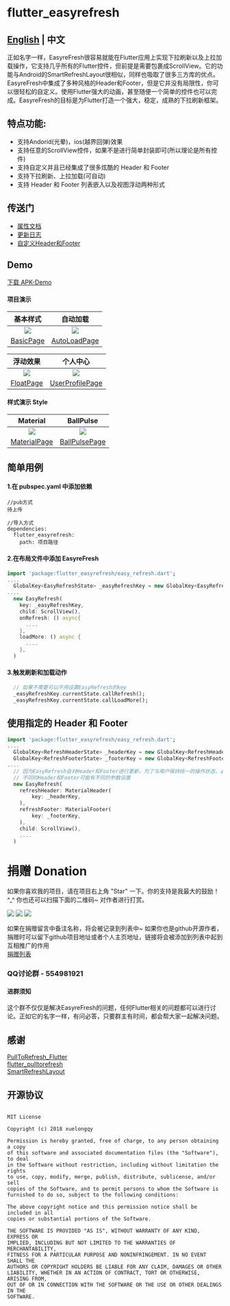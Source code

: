 # flutter_easyrefresh

## [English](https://github.com/xuelongqy/flutter_easyrefresh/blob/master/README_EN.md) | 中文

正如名字一样，EasyreFresh很容易就能在Flutter应用上实现下拉刷新以及上拉加载操作，它支持几乎所有的Flutter控件，但前提是需要包裹成ScrollView。它的功能与Android的SmartRefreshLayout很相似，同样也吸取了很多三方库的优点。EasyreFresh中集成了多种风格的Header和Footer，但是它并没有局限性，你可以很轻松的自定义。使用Flutter强大的动画，甚至随便一个简单的控件也可以完成。EasyreFresh的目标是为Flutter打造一个强大，稳定，成熟的下拉刷新框架。

## 特点功能:

 - 支持Andorid(光晕)，ios(越界回弹)效果
 - 支持任意的ScrollView控件，如果不是进行简单封装即可(所以理论是所有控件)
 - 支持自定义并且已经集成了很多炫酷的 Header 和 Footer
 - 支持下拉刷新、上拉加载(可自动)
 - 支持 Header 和 Footer 列表嵌入以及视图浮动两种形式
 
## 传送门

 - [属性文档](https://github.com/xuelongqy/flutter_easyrefresh/blob/master/art/md/cn/PROPERTY.md)
 - [更新日志](https://github.com/xuelongqy/flutter_easyrefresh/blob/master/art/md/cn/CHANGELOG.md)
 - [自定义Header和Footer](https://github.com/xuelongqy/flutter_easyrefresh/blob/master/art/md/cn/CUSTOM_HEADER_FOOTER.md)

## Demo
[下载 APK-Demo](https://github.com/xuelongqy/flutter_easyrefresh/raw/master/art/pkg/EasyRefresh.apk)

#### 项目演示
|基本样式|自动加载|
|:---:|:---:|
|![](https://raw.githubusercontent.com/xuelongqy/flutter_easyrefresh/master/art/image/basic.gif)|![](https://raw.githubusercontent.com/xuelongqy/flutter_easyrefresh/master/art/image/auto_load.gif)|
|[BasicPage](https://github.com/xuelongqy/flutter_easyrefresh/blob/master/example/lib/page/basic_page.dart)|[AutoLoadPage](https://github.com/xuelongqy/flutter_easyrefresh/blob/master/example/lib/page/auto_load_page.dart)|

|浮动效果|个人中心|
|:---:|:---:|
|![](https://raw.githubusercontent.com/xuelongqy/flutter_easyrefresh/master/art/image/float.gif)|![](https://github.com/xuelongqy/flutter_easyrefresh/raw/master/art/image/user_profile.gif)|
|[FloatPage](https://github.com/xuelongqy/flutter_easyrefresh/blob/master/example/lib/page/float_page.dart)|[UserProfilePage](https://github.com/xuelongqy/flutter_easyrefresh/blob/master/example/lib/page/user_profile_page.dart)|

#### 样式演示 Style
|Material|BallPulse|
|:---:|:---:|
|![](https://raw.githubusercontent.com/xuelongqy/flutter_easyrefresh/master/art/image/material.gif)|![](https://raw.githubusercontent.com/xuelongqy/flutter_easyrefresh/master/art/image/ball_pulse.gif)|
|[MaterialPage](https://github.com/xuelongqy/flutter_easyrefresh/blob/master/example/lib/page/material_page.dart)|[BallPulsePage](https://github.com/xuelongqy/flutter_easyrefresh/blob/master/example/lib/page/ball_pulse_page.dart)|
 
## 简单用例
#### 1.在 pubspec.yaml 中添加依赖
```
//pub方式
待上传

//导入方式
dependencies:
  flutter_easyrefresh:
    path: 项目路径
```
#### 2.在布局文件中添加 EasyreFresh
```dart
import 'package:flutter_easyrefresh/easy_refresh.dart';
....
  GlobalKey<EasyRefreshState> _easyRefreshKey = new GlobalKey<EasyRefreshState>();
....
  new EasyRefresh(
    key: _easyRefreshKey,
    child: ScrollView(),
    onRefresh: () async{
      ....
    },
    loadMore: () async {
      ....
    },
  )
```
#### 3.触发刷新和加载动作
```dart
  // 如果不需要可以不用设置EasyRefresh的key
  _easyRefreshKey.currentState.callRefresh();
  _easyRefreshKey.currentState.callLoadMore();
```

## 使用指定的 Header 和 Footer
```dart
import 'package:flutter_easyrefresh/easy_refresh.dart';
....
  GlobalKey<RefreshHeaderState> _headerKey = new GlobalKey<RefreshHeaderState>();
  GlobalKey<RefreshFooterState> _footerKey = new GlobalKey<RefreshFooterState>();
....
  // 因为EasyRefresh会对Header和Footer进行更新，为了与用户保持统一的操作状态，必须设置key
  // 不同的Header和Footer可能有不同的参数设置
  new EasyRefresh(
    refreshHeader: MaterialHeader(
        key: _headerKey,
    ),
    refreshFooter: MaterialFooter(
        key: _footerKey,
    ),
    child: ScrollView(),
    ....
  )
```

# 捐赠 Donation
如果你喜欢我的项目，请在项目右上角 "Star" 一下。你的支持是我最大的鼓励！ ^_^
你也还可以扫描下面的二维码~ 对作者进行打赏。  

![](https://raw.githubusercontent.com/xuelongqy/donation/master/pay_alipay.jpg?raw=true) ![](https://raw.githubusercontent.com/xuelongqy/donation/master/pay_wxpay.jpg?raw=true) ![](https://raw.githubusercontent.com/xuelongqy/donation/master/pay_tencent.jpg?raw=true)

如果在捐赠留言中备注名称，将会被记录到列表中~ 如果你也是github开源作者，捐赠时可以留下github项目地址或者个人主页地址，链接将会被添加到列表中起到互相推广的作用  
[捐赠列表](https://github.com/xuelongqy/donation/blob/master/DONATIONLIST.md)

### QQ讨论群 - 554981921
#### 进群须知
这个群不仅仅是解决EasyreFresh的问题，任何Flutter相关的问题都可以进行讨论。正如它的名字一样，有问必答，只要群主有时间，都会帮大家一起解决问题。

## 感谢
[PullToRefresh_Flutter](https://github.com/baoolong/PullToRefresh_Flutter)  
[flutter_pulltorefresh](https://github.com/peng8350/flutter_pulltorefresh)  
[SmartRefreshLayout](https://github.com/scwang90/SmartRefreshLayout)  

## 开源协议
 
```
 
MIT License

Copyright (c) 2018 xuelongqy

Permission is hereby granted, free of charge, to any person obtaining a copy
of this software and associated documentation files (the "Software"), to deal
in the Software without restriction, including without limitation the rights
to use, copy, modify, merge, publish, distribute, sublicense, and/or sell
copies of the Software, and to permit persons to whom the Software is
furnished to do so, subject to the following conditions:

The above copyright notice and this permission notice shall be included in all
copies or substantial portions of the Software.

THE SOFTWARE IS PROVIDED "AS IS", WITHOUT WARRANTY OF ANY KIND, EXPRESS OR
IMPLIED, INCLUDING BUT NOT LIMITED TO THE WARRANTIES OF MERCHANTABILITY,
FITNESS FOR A PARTICULAR PURPOSE AND NONINFRINGEMENT. IN NO EVENT SHALL THE
AUTHORS OR COPYRIGHT HOLDERS BE LIABLE FOR ANY CLAIM, DAMAGES OR OTHER
LIABILITY, WHETHER IN AN ACTION OF CONTRACT, TORT OR OTHERWISE, ARISING FROM,
OUT OF OR IN CONNECTION WITH THE SOFTWARE OR THE USE OR OTHER DEALINGS IN THE
SOFTWARE.

 
 ```
